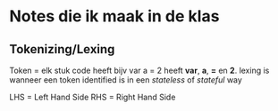 # Notes die ik maak in de klas

## Tokenizing/Lexing
Token = elk stuk code heeft bijv var a = 2 heeft **var**, **a**, **=** en **2**.
lexing is wanneer een token identified is in een _stateless_ of _stateful_ way


LHS = Left Hand Side
RHS = Right Hand Side
